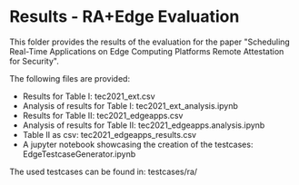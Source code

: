# Results - RA+Edge Evaluation
This folder provides the results of the evaluation for the paper "Scheduling Real-Time Applications on Edge Computing Platforms Remote Attestation for Security".

The following files are provided:
- Results for Table I: tec2021_ext.csv
- Analysis of results for Table I: tec2021_ext_analysis.ipynb
- Results for Table II: tec2021_edgeapps.csv
- Analysis of results for Table II: tec2021_edgeapps.analysis.ipynb
- Table II as csv: tec2021_edgeapps_results.csv
- A jupyter notebook showcasing the creation of the testcases: EdgeTestcaseGenerator.ipynb

The used testcases can be found in: testcases/ra/